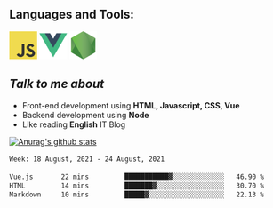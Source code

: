 ## **Languages and Tools:**      
<code><img height="50" src="https://raw.githubusercontent.com/github/explore/80688e429a7d4ef2fca1e82350fe8e3517d3494d/topics/javascript/javascript.png"></code>
<code><img height="50"  src="https://raw.githubusercontent.com/github/explore/80688e429a7d4ef2fca1e82350fe8e3517d3494d/topics/vue/vue.png"></code>
<code><img height="50"  src="https://raw.githubusercontent.com/github/explore/80688e429a7d4ef2fca1e82350fe8e3517d3494d/topics/nodejs/nodejs.png"></code>

## *Talk to me about*
- Front-end development using **HTML, Javascript, CSS, Vue**
- Backend development using **Node**
- Like reading **English** IT Blog    

[![Anurag's github stats](https://github-readme-stats.vercel.app/api?username=qdi5)](https://github.com/anuraghazra/github-readme-stats)    

<!--START_SECTION:waka-->
```text
Week: 18 August, 2021 - 24 August, 2021

Vue.js       22 mins         ███████████▓░░░░░░░░░░░░░   46.90 % 
HTML         14 mins         ███████▓░░░░░░░░░░░░░░░░░   30.70 % 
Markdown     10 mins         █████▓░░░░░░░░░░░░░░░░░░░   22.13 % 
```
<!--END_SECTION:waka-->
